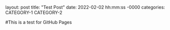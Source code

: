 layout: post
title: "Test Post"
date: 2022-02-02 hh:mm:ss -0000
categories: CATEGORY-1 CATEGORY-2

#This is a test for GitHub Pages
